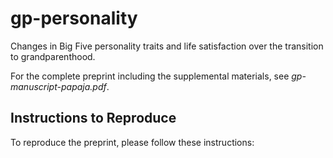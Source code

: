 # gp-personality
Changes in Big Five personality traits and life satisfaction over the transition to grandparenthood.

For the complete preprint including the supplemental materials, see *gp-manuscript-papaja.pdf*.

## Instructions to Reproduce

To reproduce the preprint, please follow these instructions:
